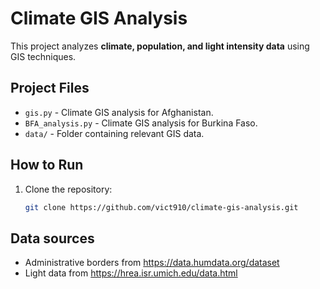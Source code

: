 #  Climate GIS Analysis

This project analyzes **climate, population, and light intensity data** using GIS techniques.

##  Project Files
- `gis.py` - Climate GIS analysis for Afghanistan.
- `BFA_analysis.py` - Climate GIS analysis for Burkina Faso.
- `data/` - Folder containing relevant GIS data.

## How to Run
1. Clone the repository:
   ```sh
   git clone https://github.com/vict910/climate-gis-analysis.git

## Data sources
 - Administrative borders from https://data.humdata.org/dataset
 - Light data from https://hrea.isr.umich.edu/data.html
